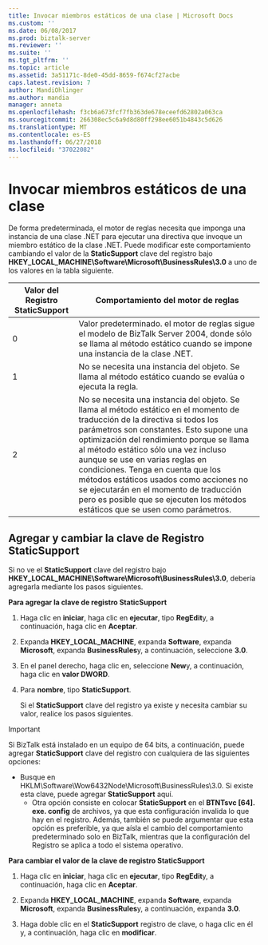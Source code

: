 ```yaml
---
title: Invocar miembros estáticos de una clase | Microsoft Docs
ms.custom: ''
ms.date: 06/08/2017
ms.prod: biztalk-server
ms.reviewer: ''
ms.suite: ''
ms.tgt_pltfrm: ''
ms.topic: article
ms.assetid: 3a51171c-8de0-45dd-8659-f674cf27acbe
caps.latest.revision: 7
author: MandiOhlinger
ms.author: mandia
manager: anneta
ms.openlocfilehash: f3cb6a673fcf7fb363de678eceefd62802a063ca
ms.sourcegitcommit: 266308ec5c6a9d8d80ff298ee6051b4843c5d626
ms.translationtype: MT
ms.contentlocale: es-ES
ms.lasthandoff: 06/27/2018
ms.locfileid: "37022082"
---
```

# <a name="invoking-static-members-of-a-class"></a>Invocar miembros estáticos de una clase
De forma predeterminada, el motor de reglas necesita que imponga una instancia de una clase .NET para ejecutar una directiva que invoque un miembro estático de la clase .NET. Puede modificar este comportamiento cambiando el valor de la **StaticSupport** clave del registro bajo **HKEY_LOCAL_MACHINE\Software\Microsoft\BusinessRules\3.0** a uno de los valores en la tabla siguiente.  
  
|Valor del Registro StaticSupport|Comportamiento del motor de reglas|  
|----------------------------------|--------------------------|  
|0|Valor predeterminado. el motor de reglas sigue el modelo de BizTalk Server 2004, donde sólo se llama al método estático cuando se impone una instancia de la clase .NET.|  
|1|No se necesita una instancia del objeto. Se llama al método estático cuando se evalúa o ejecuta la regla.|  
|2|No se necesita una instancia del objeto. Se llama al método estático en el momento de traducción de la directiva si todos los parámetros son constantes. Esto supone una optimización del rendimiento porque se llama al método estático sólo una vez incluso aunque se use en varias reglas en condiciones. Tenga en cuenta que los métodos estáticos usados como acciones no se ejecutarán en el momento de traducción pero es posible que se ejecuten los métodos estáticos que se usen como parámetros.|  
  
## <a name="adding-and-changing-the-staticsupport-registry-key"></a>Agregar y cambiar la clave de Registro StaticSupport  
 Si no ve el **StaticSupport** clave del registro bajo **HKEY_LOCAL_MACHINE\Software\Microsoft\BusinessRules\3.0**, debería agregarla mediante los pasos siguientes.  
  
 **Para agregar la clave de registro StaticSupport**  
  
1. Haga clic en **iniciar**, haga clic en **ejecutar**, tipo **RegEdit**y, a continuación, haga clic en **Aceptar**.  
  
2. Expanda **HKEY_LOCAL_MACHINE**, expanda **Software**, expanda **Microsoft**, expanda **BusinessRules**y, a continuación, seleccione **3.0**.  
  
3. En el panel derecho, haga clic en, seleccione **New**y, a continuación, haga clic en **valor DWORD**.  
  
4. Para **nombre**, tipo **StaticSupport**.  
  
   Si el **StaticSupport** clave del registro ya existe y necesita cambiar su valor, realice los pasos siguientes.  
  
> [!IMPORTANT]
>  Si BizTalk está instalado en un equipo de 64 bits, a continuación, puede agregar **StaticSupport** clave del registro con cualquiera de las siguientes opciones:  
> 
> - Busque en HKLM\Software\Wow6432Node\Microsoft\BusinessRules\3.0. Si existe esta clave, puede agregar **StaticSupport** aquí.  
>   -   Otra opción consiste en colocar **StaticSupport** en el **BTNTsvc [64]. exe. config** de archivos, ya que esta configuración invalida lo que hay en el registro.  Además, también se puede argumentar que esta opción es preferible, ya que aísla el cambio del comportamiento predeterminado solo en BizTalk, mientras que la configuración del Registro se aplica a todo el sistema operativo.  
  
 **Para cambiar el valor de la clave de registro StaticSupport**  
  
1.  Haga clic en **iniciar**, haga clic en **ejecutar**, tipo **RegEdit**y, a continuación, haga clic en **Aceptar**.  
  
2.  Expanda **HKEY_LOCAL_MACHINE**, expanda **Software**, expanda **Microsoft**, expanda **BusinessRules**y, a continuación, expanda **3.0**.  
  
3.  Haga doble clic en el **StaticSupport** registro de clave, o haga clic en él y, a continuación, haga clic en **modificar**.